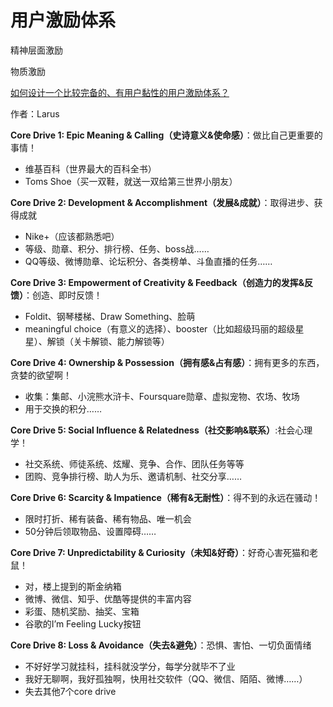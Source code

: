 # 用户激励体系





精神层面激励



物质激励



[如何设计一个比较完备的、有用户黏性的用户激励体系？](https://www.zhihu.com/question/19575650)



作者：Larus





**Core Drive 1:  Epic Meaning & Calling（史诗意义&使命感）**：做比自己更重要的事情！

- 维基百科（世界最大的百科全书）
- Toms Shoe（买一双鞋，就送一双给第三世界小朋友）

**Core Drive 2: Development & Accomplishment（发展&成就）**：取得进步、获得成就

- Nike+（应该都熟悉吧）
- 等级、勋章、积分、排行榜、任务、boss战……
- QQ等级、微博勋章、论坛积分、各类榜单、斗鱼直播的任务……

**Core Drive 3: Empowerment of Creativity & Feedback（创造力的发挥&反馈）**：创造、即时反馈！

- Foldit、钢琴楼梯、Draw Something、脸萌
- meaningful choice（有意义的选择）、booster（比如超级玛丽的超级星星）、解锁（关卡解锁、能力解锁等）

**Core Drive 4: Ownership & Possession（拥有感&占有感）**：拥有更多的东西，贪婪的欲望啊！

- 收集：集邮、小浣熊水浒卡、Foursquare勋章、虚拟宠物、农场、牧场
- 用于交换的积分……

**Core Drive 5: Social Influence & Relatedness（社交影响&联系）**:社会心理学！

- 社交系统、师徒系统、炫耀、竞争、合作、团队任务等等
- 团购、竞争排行榜、助人为乐、邀请机制、社交分享……



**Core Drive 6: Scarcity & Impatience（稀有&无耐性）**：得不到的永远在骚动！

- 限时打折、稀有装备、稀有物品、唯一机会
- 50分钟后领取物品、设置障碍……

**Core Drive 7: Unpredictability & Curiosity（未知&好奇）**：好奇心害死猫和老鼠！

- 对，楼上提到的斯金纳箱
- 微博、微信、知乎、优酷等提供的丰富内容
- 彩蛋、随机奖励、抽奖、宝箱
- 谷歌的I’m Feeling Lucky按钮

**Core Drive 8: Loss & Avoidance（失去&避免）**：恐惧、害怕、一切负面情绪

- 不好好学习就挂科，挂科就没学分，每学分就毕不了业
- 我好无聊啊，我好孤独啊，快用社交软件（QQ、微信、陌陌、微博……）
- 失去其他7个core drive